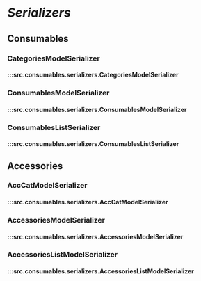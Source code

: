 # ***Serializers***

## Consumables

### CategoriesModelSerializer
#### :::src.consumables.serializers.CategoriesModelSerializer

### ConsumablesModelSerializer
#### :::src.consumables.serializers.ConsumablesModelSerializer

### ConsumablesListSerializer
#### :::src.consumables.serializers.ConsumablesListSerializer

## Accessories

### AccCatModelSerializer
#### :::src.consumables.serializers.AccCatModelSerializer

### AccessoriesModelSerializer
#### :::src.consumables.serializers.AccessoriesModelSerializer

### AccessoriesListModelSerializer
#### :::src.consumables.serializers.AccessoriesListModelSerializer
